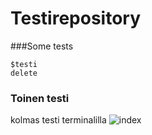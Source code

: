 # Testirepository
###Some tests 

    $testi
    delete 
    
    
### Toinen testi
kolmas testi terminalilla
![index](https://user-images.githubusercontent.com/112076418/201041895-3caf631f-d35e-4f6c-9dbc-90607e4e090b.png)
